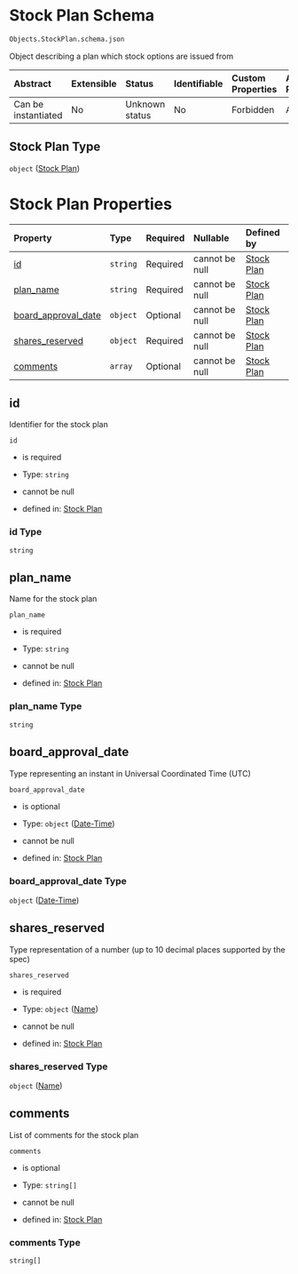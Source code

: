 # Stock Plan Schema

```txt
Objects.StockPlan.schema.json
```

Object describing a plan which stock options are issued from

| Abstract            | Extensible | Status         | Identifiable | Custom Properties | Additional Properties | Access Restrictions | Defined In                                                                           |
| :------------------ | :--------- | :------------- | :----------- | :---------------- | :-------------------- | :------------------ | :----------------------------------------------------------------------------------- |
| Can be instantiated | No         | Unknown status | No           | Forbidden         | Allowed               | none                | [StockPlan.schema.json](../out/objects/StockPlan.schema.json "open original schema") |

## Stock Plan Type

`object` ([Stock Plan](stockplan.md))

# Stock Plan Properties

| Property                                    | Type     | Required | Nullable       | Defined by                                                                                                |
| :------------------------------------------ | :------- | :------- | :------------- | :-------------------------------------------------------------------------------------------------------- |
| [id](#id)                                   | `string` | Required | cannot be null | [Stock Plan](stockplan-properties-id.md "Objects.StockPlan.schema.json#/properties/id")                   |
| [plan_name](#plan_name)                     | `string` | Required | cannot be null | [Stock Plan](stockplan-properties-plan_name.md "Objects.StockPlan.schema.json#/properties/plan_name")     |
| [board_approval_date](#board_approval_date) | `object` | Optional | cannot be null | [Stock Plan](issuer-properties-date-time.md "Types.DateTime.schema.json#/properties/board_approval_date") |
| [shares_reserved](#shares_reserved)         | `object` | Required | cannot be null | [Stock Plan](stockplan-properties-name.md "Types.Numeric.schema.json#/properties/shares_reserved")        |
| [comments](#comments)                       | `array`  | Optional | cannot be null | [Stock Plan](stockplan-properties-comments.md "Objects.StockPlan.schema.json#/properties/comments")       |

## id

Identifier for the stock plan

`id`

*   is required

*   Type: `string`

*   cannot be null

*   defined in: [Stock Plan](stockplan-properties-id.md "Objects.StockPlan.schema.json#/properties/id")

### id Type

`string`

## plan_name

Name for the stock plan

`plan_name`

*   is required

*   Type: `string`

*   cannot be null

*   defined in: [Stock Plan](stockplan-properties-plan_name.md "Objects.StockPlan.schema.json#/properties/plan_name")

### plan_name Type

`string`

## board_approval_date

Type representing an instant in Universal Coordinated Time (UTC)

`board_approval_date`

*   is optional

*   Type: `object` ([Date-Time](issuer-properties-date-time.md))

*   cannot be null

*   defined in: [Stock Plan](issuer-properties-date-time.md "Types.DateTime.schema.json#/properties/board_approval_date")

### board_approval_date Type

`object` ([Date-Time](issuer-properties-date-time.md))

## shares_reserved

Type representation of a number (up to 10 decimal places supported by the spec)

`shares_reserved`

*   is required

*   Type: `object` ([Name](stockplan-properties-name.md))

*   cannot be null

*   defined in: [Stock Plan](stockplan-properties-name.md "Types.Numeric.schema.json#/properties/shares_reserved")

### shares_reserved Type

`object` ([Name](stockplan-properties-name.md))

## comments

List of comments for the stock plan

`comments`

*   is optional

*   Type: `string[]`

*   cannot be null

*   defined in: [Stock Plan](stockplan-properties-comments.md "Objects.StockPlan.schema.json#/properties/comments")

### comments Type

`string[]`
